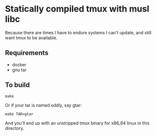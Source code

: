 # Statically compiled tmux with musl libc

Because there are times I have to endure systems I can't update, and
still want tmux to be available.

## Requirements

- docker
- gnu tar

## To build

```
make
```

Or if your tar is named oddly, say gtar:
```
make TAR=gtar
```

And you'll end up with an unstripped tmux binary for x86_64 linux in this
directory.

